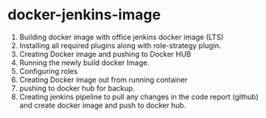 # docker-jenkins-image
1. Building docker image with office jenkins docker image (LTS)
2. Installing all required plugins along with role-strategy plugin.
3. Creating Docker image and pushing to Docker HUB
4. Running the newly build docker Image.
5. Configuring roles
6. Creating Docker image out from running container
7. pushing to docker hub for backup.
8. Creating jenkins pipeline to pull any changes in the code report (github) and create docker image and push to docker hub.

